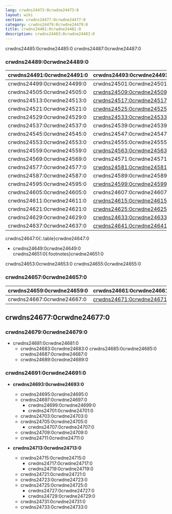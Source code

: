 ```yaml
---
lang: crwdns24473:0crwdne24473:0
layout: wiki
section: crwdns24477:0crwdne24477:0
category: crwdns24479:0crwdne24479:0
title: crwdns24481:0crwdne24481:0
description: crwdns24483:0crwdne24483:0
---
```


crwdns24485:0crwdne24485:0 crwdns24487:0crwdne24487:0

### crwdns24489:0crwdne24489:0

| crwdns24491:0crwdne24491:0 | crwdns24493:0crwdne24493:0               | crwdns24495:0crwdne24495:0   | crwdns24497:0crwdne24497:0   |
| -------------------------- | ---------------------------------------- | ---------------------------- | ---------------------------- |
| crwdns24499:0crwdne24499:0 | crwdns24501:0crwdne24501:0               | `crwdns24503:0crwdne24503:0` |                              |
| crwdns24505:0crwdne24505:0 | [crwdns24509:0crwdne24509:0][stellads]   | `crwdns24511:0crwdne24511:0` |                              |
| crwdns24513:0crwdne24513:0 | [crwdns24517:0crwdne24517:0][a5200ds]    | `crwdns24519:0crwdne24519:0` |                              |
| crwdns24521:0crwdne24521:0 | [crwdns24525:0crwdne24525:0][a7800ds]    | `crwdns24527:0crwdne24527:0` |                              |
| crwdns24529:0crwdne24529:0 | [crwdns24533:0crwdne24533:0][xegs-ds]    | crwdns24535:0crwdne24535:0   |                              |
| crwdns24537:0crwdne24537:0 | crwdns24539:0crwdne24539:0               | crwdns24541:0crwdne24541:0   | crwdns24543:0crwdne24543:0   |
| crwdns24545:0crwdne24545:0 | crwdns24547:0crwdne24547:0               | crwdns24549:0crwdne24549:0   | crwdns24551:0crwdne24551:0   |
| crwdns24553:0crwdne24553:0 | crwdns24555:0crwdne24555:0               | `crwdns24557:0crwdne24557:0` |                              |
| crwdns24559:0crwdne24559:0 | [crwdns24563:0crwdne24563:0][gameyob]    | crwdns24565:0crwdne24565:0   | `crwdns24567:0crwdne24567:0` |
| crwdns24569:0crwdne24569:0 | crwdns24571:0crwdne24571:0               | crwdns24573:0crwdne24573:0   | `crwdns24575:0crwdne24575:0` |
| crwdns24577:0crwdne24577:0 | [crwdns24581:0crwdne24581:0][s8ds]       | `crwdns24583:0crwdne24583:0` | `crwdns24585:0crwdne24585:0` |
| crwdns24587:0crwdne24587:0 | crwdns24589:0crwdne24589:0               | `crwdns24591:0crwdne24591:0` | crwdns24593:0crwdne24593:0   |
| crwdns24595:0crwdne24595:0 | [crwdns24599:0crwdne24599:0][s8ds]       | `crwdns24601:0crwdne24601:0` | `crwdns24603:0crwdne24603:0` |
| crwdns24605:0crwdne24605:0 | crwdns24607:0crwdne24607:0               | `crwdns24609:0crwdne24609:0` |                              |
| crwdns24611:0crwdne24611:0 | [crwdns24615:0crwdne24615:0][nesds]      | crwdns24617:0crwdne24617:0   | `crwdns24619:0crwdne24619:0` |
| crwdns24621:0crwdne24621:0 | [crwdns24625:0crwdne24625:0][nitrografx] | `crwdns24627:0crwdne24627:0` |                              |
| crwdns24629:0crwdne24629:0 | [crwdns24633:0crwdne24633:0][rvidplayer] | `crwdns24635:0crwdne24635:0` |                              |
| crwdns24637:0crwdne24637:0 | [crwdns24641:0crwdne24641:0][snemulds]   | crwdns24643:0crwdne24643:0   | crwdns24645:0crwdne24645:0   |
crwdns24647:0{:.table}crwdne24647:0

- crwdns24649:0crwdne24649:0
crwdns24651:0{:footnotes}crwdne24651:0

crwdns24653:0crwdne24653:0 crwdns24655:0crwdne24655:0

### crwdns24657:0crwdne24657:0

| crwdns24659:0crwdne24659:0 | crwdns24661:0crwdne24661:0          | crwdns24663:0crwdne24663:0   | crwdns24665:0crwdne24665:0 |
| -------------------------- | ----------------------------------- | ---------------------------- | -------------------------- |
| crwdns24667:0crwdne24667:0 | [crwdns24671:0crwdne24671:0][neods] | `crwdns24673:0crwdne24673:0` | crwdns24675:0crwdne24675:0 |

## crwdns24677:0crwdne24677:0
### crwdns24679:0crwdne24679:0
- crwdns24681:0crwdne24681:0
   - crwdns24683:0crwdne24683:0 crwdns24685:0crwdne24685:0 crwdns24687:0crwdne24687:0
   - crwdns24689:0crwdne24689:0

### crwdns24691:0crwdne24691:0
- **crwdns24693:0crwdne24693:0**
   - crwdns24695:0crwdne24695:0
   - crwdns24697:0crwdne24697:0
      - crwdns24699:0crwdne24699:0
      - crwdns24701:0crwdne24701:0
   - crwdns24703:0crwdne24703:0
   - crwdns24705:0crwdne24705:0
      - crwdns24707:0crwdne24707:0
   - crwdns24709:0crwdne24709:0
   - crwdns24711:0crwdne24711:0

- **crwdns24713:0crwdne24713:0**
   - crwdns24715:0crwdne24715:0
      - crwdns24717:0crwdne24717:0
      - crwdns24719:0crwdne24719:0
   - crwdns24721:0crwdne24721:0
   - crwdns24723:0crwdne24723:0
   - crwdns24725:0crwdne24725:0
      - crwdns24727:0crwdne24727:0
      - crwdns24729:0crwdne24729:0
   - crwdns24731:0crwdne24731:0
   - crwdns24733:0crwdne24733:0


<!-- Links for tables -->
[^1]: crwdns24735:0crwdne24735:0
[^2]: crwdns24737:0crwdne24737:0
[^3]: crwdns24739:0crwdne24739:0
[^4]: crwdns24741:0crwdne24741:0
[^5]: crwdns24743:0crwdne24743:0
[^6]: crwdns24745:0crwdne24745:0
[^7]: crwdns24747:0crwdne24747:0
[^8]: crwdns24749:0crwdne24749:0

[a5200ds]: crwdns24515:0crwdne24515:0
[a7800ds]: crwdns24523:0crwdne24523:0
[gameyob]: crwdns24561:0crwdne24561:0
[nesds]: crwdns24613:0crwdne24613:0
[nitrografx]: crwdns24623:0crwdne24623:0
[rvidplayer]: crwdns24631:0crwdne24631:0
[s8ds]: crwdns24579:0crwdne24579:0
[s8ds]: crwdns24597:0crwdne24597:0
[snemulds]: crwdns24639:0crwdne24639:0
[stellads]: crwdns24507:0crwdne24507:0
[xegs-ds]: crwdns24531:0crwdne24531:0
[neods]: crwdns24669:0crwdne24669:0
